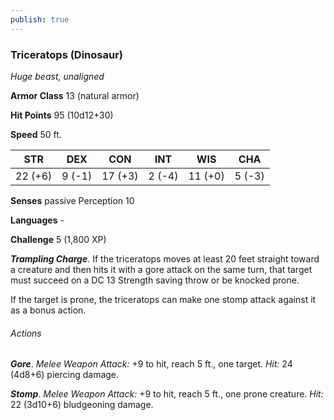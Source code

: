 ```yaml
---
publish: true
---
```

### Triceratops (Dinosaur)

*Huge beast, unaligned*

**Armor Class** 13 (natural armor)

**Hit Points** 95 (10d12+30)

**Speed** 50 ft.

| STR     | DEX    | CON     | INT    | WIS     | CHA    |
|---------|--------|---------|--------|---------|--------|
| 22 (+6) | 9 (-1) | 17 (+3) | 2 (-4) | 11 (+0) | 5 (-3) |

**Senses** passive Perception 10

**Languages** -

**Challenge** 5 (1,800 XP)

***Trampling Charge***. If the triceratops moves at least 20 feet straight toward a creature and then hits it with a gore attack on the same turn, that target must succeed on a DC 13 Strength saving throw or be knocked prone.

If the target is prone, the triceratops can make one stomp attack against it as a bonus action.

###### Actions

***Gore***. *Melee Weapon Attack:* +9 to hit, reach 5 ft., one target. *Hit:* 24 (4d8+6) piercing damage.

***Stomp***. *Melee Weapon Attack:* +9 to hit, reach 5 ft., one prone creature. *Hit:* 22 (3d10+6) bludgeoning damage.